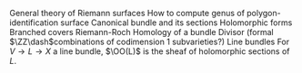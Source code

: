 General theory of Riemann surfaces
How to compute genus of polygon-identification surface
Canonical bundle and its sections
Holomorphic forms
Branched covers
Riemann-Roch
Homology of a bundle
Divisor (formal $\ZZ\dash$combinations of codimension 1 subvarieties?)
Line bundles
For $V \to L \to X$ a line bundle, $\OO(L)$ is the sheaf of holomorphic sections of $L$.
